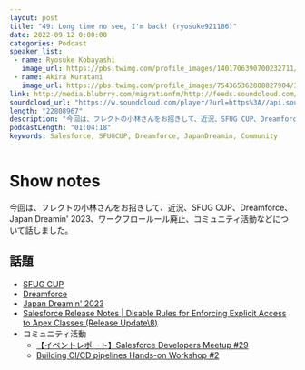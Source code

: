 ```yaml
---
layout: post
title: "49: Long time no see, I'm back! (ryosuke921186)"
date: 2022-09-12 0:00:00
categories: Podcast
speaker_list:
 - name: Ryosuke Kobayashi
   image_url: https://pbs.twimg.com/profile_images/1401706390700232711/3I82fwFm_400x400.jpg
 - name: Akira Kuratani
   image_url: https://pbs.twimg.com/profile_images/754365362808827904/Ig84TgbE_400x400.jpg
link: http://media.blubrry.com/migrationfm/http://feeds.soundcloud.com/stream/1342934875-migrationfm-49-long-time-no-see-im-back-ryosuke921186.mp3
soundcloud_url: "https://w.soundcloud.com/player/?url=https%3A//api.soundcloud.com/tracks/1342934875%3Fsecret_token%3Ds-CBLeYcBmxmU&color=%23ff5500&auto_play=false&hide_related=false&show_comments=true&show_user=true&show_reposts=false&show_teaser=true&visual=true"
length: "22808967"
description: "今回は、フレクトの小林さんをお招きして、近況、SFUG CUP、Dreamforce、Japan Dreamin' 2023、ワークフロールール廃止、コミュニティ活動などについて話しました。"
podcastLength: "01:04:18"
keywords: Salesforce, SFUGCUP, Dreamforce, JapanDreamin, Community
---
```


# Show notes

今回は、フレクトの小林さんをお招きして、近況、SFUG CUP、Dreamforce、Japan Dreamin' 2023、ワークフロールール廃止、コミュニティ活動などについて話しました。

## 話題
- [SFUG CUP](https://www.salesforce.com/jp/campaign/sfug-cup-2022/)
- [Dreamforce](https://www.salesforce.com/dreamforce/)
- [Japan Dreamin' 2023](https://www.japandreamin.com)
- [Salesforce Release Notes | Disable Rules for Enforcing Explicit Access to Apex Classes \(Release Update\ß)](https://help.salesforce.com/s/articleView?id=release-notes.rn_automate_flow_release_update_disable_apex_access_controls.htm&type=5&release=240)
- コミュニティ活動
  - [【イベントレポート】Salesforce Developers Meetup #29](https://developer.salesforce.com/jpblogs/2022/07/salesforce-developers-meetup29-event-report/)  
  - [Building CI/CD pipelines Hands-on Workshop #2](https://trailblazercommunitygroups.com/events/details/salesforce-salesforce-developer-group-tokyo-japan-presents-onrainkai-cui-building-cicd-pipelines-hands-on-workshop-2/)
